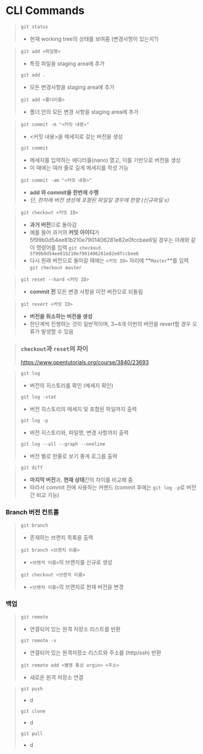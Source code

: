 # CLI Commands

> `git status`
>
> - 현재 working tree의 상태를 보여줌 (변경사항이 있는지?)

> `git add <파일명>`
>
> - 특정 파일을 staging area에 추가
>
> `git add .`
>
> - 모든 변경사항을 staging area에 추가
>
> `git add <폴더이름>`
>
> - 폴더 안의 모든 변경 사항을 staging area에 추가

> `git commit -m "<커밋 내용>"`
>
> - <커밋 내용>을 메세지로 갖는 버전을 생성
>
> `git commit`
>
> - 메세지를 입력하는 에디터를(nano) 열고, 이를 기반으로 버전을 생성
> - 이 때에는 여러 줄로 길게 메세지를 작성 가능
>
> `git commit -am "<커밋 내용>"`
>
> - **add 와 commit을 한번에 수행**
> - *단, 한차례 버전 생성에 포함된 파일일 경우에 한함 (신규파일 x)*

> `git checkout <커밋 ID>`
>
> - **과거 버전**으로 돌아감
> - 예를 들어 과거의 **커밋 아이디**가 5f99b0d54ee81b210e7901406281e82e0fccbee6일 경우는 아래와 같이 명령어를 입력
>   `git checkout 5f99b0d54ee81b210e7901406281e82e0fccbee6`
> - 다시 원래 버전으로 돌아갈 때에는 `<커밋 ID>` 자리에 **`Master`**를 입력
>   `git checkout master`

> `git reset --hard <커밋 ID>` 
>
> - **commit 전** 모든 변경 사항을 이전 버전으로 되돌림

> `git revert <커밋 ID>`
>
> - **버전을 취소하는 버전을 생성**
> - 한단계씩 진행하는 것이 일반적이며, 3~4개 이번의 버전을 revert할 경우 오류가 발생할 수 있음

> ### `checkout`과 `reset`의 차이
>
> https://www.opentutorials.org/course/3840/23693 

> `git log` 
>
> - 버전의 히스토리를 확인 (메세지 확인)
>
> `git log -stat`
>
> - 버전 히스토리의 메세지 및 포함된 파일까지 출력
>
> `git log -p`
>
> - 버전 히스토리와, 파일명, 변경 사항까지 출력
>
> `git log --all --graph --oneline`
>
> - 버전 별로 한줄로 보기 좋게 로그를 출력

> `git diff`
>
> - **마지막 버전**과, **현재 상태**간의 차이를 비교해 줌
> - 따라서 commit 전에 사용하는 커맨드 (commit 후에는 `git log -p`로 버전 간 비교 가능)

### Branch 버전 컨트롤

> `git branch`
>
> - 존재하는 브랜치 목록을 출력
>
> `git branch <브랜치 이름>`
>
> - `<브랜치 이름>`의 브랜치를 신규로 생성
>
> `git checkout <브랜치 이름>`
>
> - `<브랜치 이름>`의 브랜치로 현재 버전을 변경

### 백업

> `git remote`
>
> - 연결되어 있는 원격 저장소 리스트를 반환
>
> `git remote -v`
>
> - 연결되어 있는 원격저장소 리스트와 주소를 (http/ssh) 반환
>
> `git remote add <별명 통상 orgin> <주소>`
>
> - 새로운 원격 저장소 연결

> `git push`
>
> - d
>
> `git clone`
>
> - d
>
> `git pull`
>
> - d